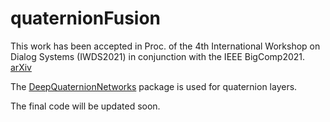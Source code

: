 # quaternionFusion
This work has been accepted in Proc. of the 4th International Workshop on Dialog Systems (IWDS2021) in conjunction with the IEEE BigComp2021. [arXiv](https://arxiv.org/abs/2012.08312)

The [DeepQuaternionNetworks](https://github.com/gaudetcj/DeepQuaternionNetworks) package is used for quaternion layers. 

The final code will be updated soon.

